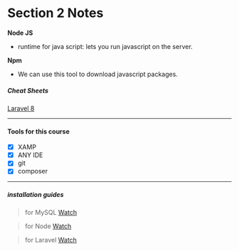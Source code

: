 # Section 2 Notes

**Node JS**

- runtime for java script: lets you run javascript on the server.

**Npm**

- We can use this tool to download javascript packages.

##### Cheat Sheets

[Laravel 8](https://learninglaravel.net/cheatsheet/)

<hr>

#### Tools for this course

- [x] XAMP
- [x] ANY IDE
- [x] git
- [x] composer

<hr>

##### installation guides

> for MySQL [Watch](https://www.udemy.com/course/php-with-laravel-for-beginners-become-a-master-in-laravel/learn/lecture/19243354#overview)

> for Node [Watch](https://www.udemy.com/course/php-with-laravel-for-beginners-become-a-master-in-laravel/learn/lecture/19245740#overview)

> for Laravel [Watch](https://www.udemy.com/course/php-with-laravel-for-beginners-become-a-master-in-laravel/learn/lecture/19222328#overview)
